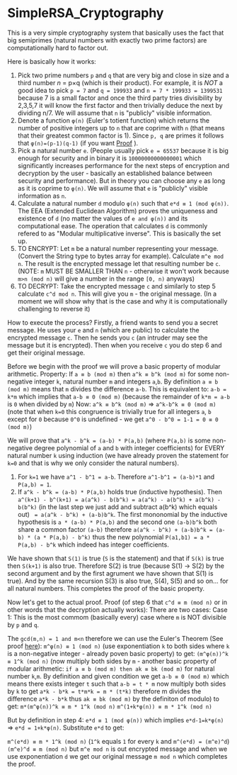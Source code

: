# SimpleRSA_Cryptography
This is a very simple cryptography system that basically uses the fact that big semiprimes (natural numbers with exactly two prime factors) are computationally hard to factor out.

Here is basically how it works:
1. Pick two prime numbers `p` and `q` that are very big and close in size and a third number *n* = p×q (which is their product). For example, it is _NOT_ a good idea to pick `p = 7` and `q = 199933` and `n = 7 * 199933 = 1399531` because 7 is a small factor and once the third party tries divisibility by 2,3,5,7 it will know the first factor and then trivially deduce the next by dividing n/7. We will assume that `n` is "publicly" visible information.
2. Denote a function `φ(n)` (Euler's totient function) which returns the number of positive integers up to `n` that are coprime with `n` (that means that their greatest common factor is 1). Since `p, q` are primes it follows that `φ(n)=(p-1)(q-1)` (if you want [Proof](https://www.mathsisfun.com/numbers/euler-totient.html) ).
3. Pick a natural number `e`. (People usually pick `e = 65537` because it is big enough for security and in binary it is `10000000000000001` which significantly increases performance for the next steps of encryption and decryption by the user - basically an established balance between security and performance). But in theory you can choose any `e` as long as it is coprime to `φ(n)`. We will assume that `e` is "publicly" visible information as `n`.
4. Calculate a natural number `d` modulo `φ(n)` such that `e*d ≡ 1 (mod φ(n))`. The EEA (Extended Euclidean Algorithm) proves the uniqueness and existence of `d` (no matter the values of `e and φ(n))` and its computational ease. The operation that calculates `d` is commonly refered to as "Modular multiplicative inverse". This is basically the set up.
5. TO ENCRYPT: Let `m` be a natural number representing your message. (Convert the String type to bytes array for example). Calculate `m^e mod n`. The result is the encrypted message let that resulting number be `c`. (NOTE: `m` MUST BE SMALLER THAN `n` - otherwise it won't work because `m>n (mod n)` will give a number in the range `[0, n)` anyways)
6. TO DECRYPT: Take the encrypted message `c` and similarly to step 5 calculate `c^d mod n`. This will give you `m` - the original message. (In a moment we will show why that is the case and why it is computationally challenging to reverse it)

How to execute the process? Firstly, a friend wants to send you a secret message. He uses your `e` and `n` (which are public) to calculate the encrypted message `c`. Then he sends you `c` (an intruder may see the message but it is encrypted). Then when you receive `c` you do step 6 and get their original message. 


Before we begin with the proof we will prove a basic property of modular arithmetic.
Property: If `a ≡ b (mod m)` then `a^k ≡ b^k (mod m)` for some non-negative integer `k`, natural number `m` and integers `a`,`b`.
By definition `a ≡ b (mod m)` means that `m` divides the difference `a-b`.
This is equivalent to:
`a-b = k*m` which implies that `a-b ≡ 0 (mod m)` (because the remainder of `k*m = a-b` is `0` when divided by `m`)
Now: `a^k ≡ b^k (mod m)` =>  `a^k-b^k ≡ 0 (mod m)` (note that when `k=0` this congruence is trivially true for all integers `a`, `b` except for `0` because `0^0` is undefined - we get `a^0 - b^0 = 1-1 = 0 ≡ 0 (mod m)`)

We will prove that `a^k - b^k = (a-b) * P(a,b)` (where `P(a,b)` is some non-negative degree polynomial of `a` and `b` with integer coefficients) for EVERY natural number `k` using induction (we have already proven the statement for `k=0` and that is why we only consider the natural numbers).

1. For `k=1` we have `a^1 - b^1 = a-b`. Therefore `a^1-b^1 = (a-b)*1` and `P(a,b) = 1`.
2. If `a^k - b^k = (a-b) * P(a,b)` holds true (inductive hypothesis). Then `a^(k+1) - b^(k+1) = a(a^k) - b(b^k) = a(a^k) - a(b^k) + a(b^k) - b(b^k)` (in the last step we just add and subtract a(b^k) which equals out) ` = a(a^k - b^k) + (a-b)b^k`. The first mononomial by the inductive hypothesis is `a * (a-b) * P(a,b)` and the second one `(a-b)b^k` both share a common factor `(a-b)` therefore `a(a^k - b^k) + (a-b)b^k = (a-b) * (a * P(a,b) - b^k)` thus the new polynomial `P(a1,b1) = a * P(a,b) - b^k` which indeed has integer coefficients.

We have shown that `S(1)` is true (`S` is the statement) and that if `S(k)` is true then `S(k+1)` is also true. Therefore S(2) is true (because S(1) -> S(2) by the second argument and by the first agrument we have shown that S(1) is true). And by the same recursion S(3) is also true, S(4), S(5) and so on... for all natural numbers.
This completes the proof of the basic property.


Now let's get to the actual proof.
Proof (of step 6 that `c^d ≡ m (mod n)` or in other words that the decryption actually works):
There are two cases:
Case 1:
This is the most commom (basically every) case where `m` is NOT divisible by `p` and `q`.

The `gcd(m,n) = 1 and m<n` therefore we can use the Euler's Theorem (See proof [here](https://en.wikipedia.org/wiki/Euler%27s_theorem#Proofs)):
`m^φ(n) ≡ 1 (mod n)` (use exponentiation `k` to both sides where `k` is a non-negative integer - already poven basic property) to get:
`(m^φ(n))^k ≡ 1^k (mod n)` (now multiply both sides by `m` - another basic property of modular arithmetic: `if a ≡ b (mod m) then ak ≡ bk (mod m)` for natural number `k`,`m`. By definition and given condition we get `a-b ≡ 0 (mod m)` which means there exists integer `t` such that `a-b = t * m` now multiply both sides by `k` to get `a*k - b*k = t*m*k = m * (t*k)` therefore m divides the difference `a*k - b*k` thus `ak ≡ bk (mod m)` by the definiton of modulo) to get:
`m*(m^φ(n))^k ≡ m * 1^k (mod n)`
`m^(1+k*φ(n)) ≡ m * 1^k (mod n)`

But by definition in step 4: `e*d ≡ 1 (mod φ(n))` which implies `e*d-1=k*φ(n)` => `e*d = 1+k*φ(n)`. Substitute `e*d` to get:

`m^(e*d) ≡ m * 1^k (mod n)` (`1^k` equals `1` for every `k` and `m^(e*d) = (m^e)^d`)
`(m^e)^d ≡ m (mod n)` but `m^e mod n` is out encrypted message and when we use exponentiation `d` we get our original message `m mod n` which completes the proof.
